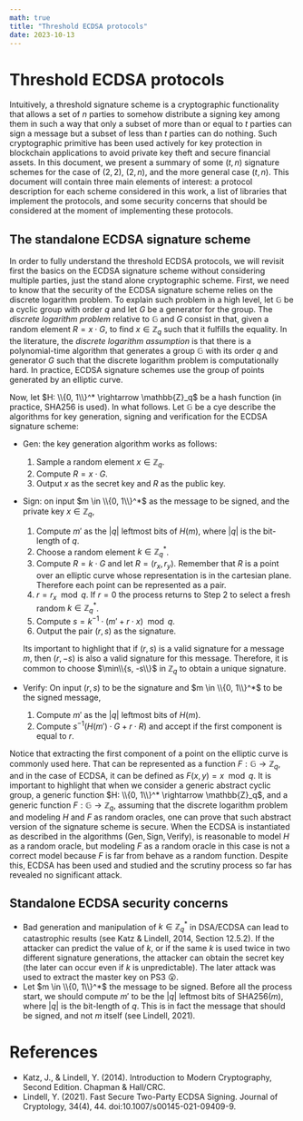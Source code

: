 ```yaml
---
math: true
title: "Threshold ECDSA protocols"
date: 2023-10-13
---
```


# Threshold ECDSA protocols

Intuitively, a threshold signature scheme is a cryptographic functionality that allows a set of $n$ parties to somehow distribute a signing key among them in such a way that only a subset of more than or equal to $t$ parties can sign a message but a subset of less than $t$ parties can do nothing. Such cryptographic primitive has been used actively for key protection in blockchain applications to avoid private key theft and secure financial assets. In this document, we present a summary of some $(t, n)$ signature schemes for the case of $(2, 2)$, $(2, n)$, and the more general case $(t, n)$. This document will contain three main elements of interest: a protocol description for each scheme considered in this work, a list of libraries that implement the protocols, and some security concerns that should be considered at the moment of implementing these protocols.

## The standalone ECDSA signature scheme

In order to fully understand the threshold ECDSA protocols, we will revisit first the basics on the ECDSA signature scheme without considering multiple parties, just the stand alone cryptographic scheme. First, we need to know that the security of the ECDSA signature scheme relies on the discrete logarithm problem. To explain such problem in a high level, let $\mathbb{G}$ be a cyclic group with order $q$ and let $G$ be a generator for the group. The *discrete logarithm problem* relative to $\mathbb{G}$ and $G$ consist in that, given a random element $R = x \cdot G$, to find $x \in \mathbb{Z}_q$ such that it fulfills the equality. In the literature, the *discrete logarithm assumption* is that there is a polynomial-time algorithm that generates a group $\mathbb{G}$ with its order $q$ and generator $G$ such that the discrete logarithm problem is computationally hard. In practice, ECDSA signature schemes use the group of points generated by an elliptic curve.

Now, let $H: \\{0, 1\\}^* \rightarrow \mathbb{Z}_q$ be a hash function (in practice, SHA256 is used). In what follows. Let $\mathbb{G}$ be a cye describe the algorithms for key generation, signing and verification for the ECDSA signature scheme:

- $\textsf{Gen}$: the key generation algorithm works as follows:
    1. Sample a random element $x \in \mathbb{Z}_q$.
    2. Compute $R = x \cdot G$.
    3. Output $x$ as the secret key and $R$ as the public key.

- $\textsf{Sign}$: on input $m \in \\{0, 1\\}^*$ as the message to be signed, and the private key $x \in \mathbb{Z}_q$,
    1. Compute $m'$ as the $|q|$ leftmost bits of $H(m)$, where $|q|$ is the bit-length of $q$.
    2. Choose a random element $k \in \mathbb{Z}_q^*$.
    3. Compute $R = k \cdot G$ and let $R = (r_x, r_y)$. Remember that $R$ is a point over an elliptic curve whose representation is in the cartesian plane. Therefore each point can be represented as a pair.
    4. $r = r_x \mod q$. If $r = 0$ the process returns to Step 2 to select a fresh random $k \in \mathbb{Z}_q^*$.
    5. Compute $s = k^{-1} \cdot (m' + r \cdot x) \mod q$.
    6. Output the pair $(r, s)$ as the signature.

    Its important to highlight that if $(r, s)$ is a valid signature for a message $m$, then $(r, -s)$ is also a valid signature for this message. Therefore, it is common to choose $\min\\{s, -s\\}$ in $\mathbb{Z}_q$ to obtain a unique signature.
    
- $\textsf{Verify}$: On input $(r, s)$ to be the signature and $m \in \\{0, 1\\}^*$ to be the signed message,
    1. Compute $m'$ as the $|q|$ leftmost bits of $H(m)$.
    2. Compute $s^{-1}\left(H(m') \cdot G + r \cdot R\right)$ and accept if the first component is equal to $r$.

Notice that extracting the first component of a point on the elliptic curve is commonly used here. That can be represented as a function $F: \mathbb{G} \rightarrow \mathbb{Z}_q$, and in the case of ECDSA, it can be defined as $F(x, y) = x \mod q$. It is important to highlight that when we consider a generic abstract cyclic group, a generic function $H: \\{0, 1\\}^* \rightarrow \mathbb{Z}_q$, and a generic function $F: \mathbb{G} \rightarrow \mathbb{Z}_q$, assuming that the discrete logarithm problem and modeling $H$ and $F$ as random oracles, one can prove that such abstract version of the signature scheme is secure. When the ECDSA is instantiated as described in the algorithms $(\textsf{Gen}, \textsf{Sign}, \textsf{Verify})$, is reasonable to model $H$ as a random oracle, but modeling $F$ as a random oracle in this case is not a correct model because $F$ is far from behave as a random function. Despite this, ECDSA has been used and studied and the scrutiny process so far has revealed no significant attack.

## Standalone ECDSA security concerns

- Bad generation and manipulation of $k \in \mathbb{Z}_q^*$ in DSA/ECDSA can lead to catastrophic results (see Katz & Lindell, 2014, Section 12.5.2). If the attacker can predict the value of $k$, or if the same $k$ is used twice in two different signature generations, the attacker can obtain the secret key (the later can occur even if $k$ is unpredictable). The later attack was used to extract the master key on PS3 :open_mouth:.
- Let $m \in \\{0, 1\\}^*$ the message to be signed. Before all the process start, we should compute $m'$ to be the $\vert q \vert$ leftmost bits of $\textsf{SHA256}(m)$, where $\vert q \vert$ is the bit-length of $q$. This is in fact the message that should be signed, and not $m$ itself (see Lindell, 2021).

# References

- Katz, J., & Lindell, Y. (2014). Introduction to Modern Cryptography, Second Edition. Chapman & Hall/CRC.
- Lindell, Y. (2021). Fast Secure Two-Party ECDSA Signing. Journal of Cryptology, 34(4), 44. doi:10.1007/s00145-021-09409-9.